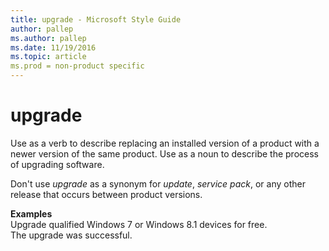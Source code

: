 ```yaml
---
title: upgrade - Microsoft Style Guide
author: pallep
ms.author: pallep
ms.date: 11/19/2016
ms.topic: article
ms.prod = non-product specific
---
```


# upgrade

Use
as a verb to describe replacing an installed version of a product with a
newer version of the same product. Use as a noun to describe the
process of upgrading software. 

Don't use *upgrade* as a synonym for *update*, *service pack*, or any other release that occurs between product versions.

**Examples**  
Upgrade qualified Windows 7 or Windows 8.1 devices for free.  
The upgrade was successful.  
